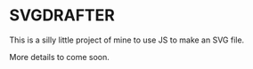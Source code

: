 # SVGDRAFTER

This is a silly little project of mine to use JS to make an SVG file.

More details to come soon.